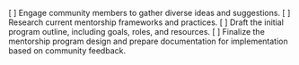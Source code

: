 [ ] Engage community members to gather diverse ideas and suggestions.
[ ] Research current mentorship frameworks and practices.
[ ] Draft the initial program outline, including goals, roles, and resources.
[ ] Finalize the mentorship program design and prepare documentation for implementation based on community feedback.